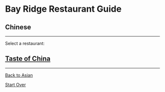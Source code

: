 # Bay Ridge Restaurant Guide
## Chinese
---
Select a restaurant:
## [Taste of China](http://www.brooklyntasteofchina.com/)
---
[Back to Asian](asian.md)


[Start Over](../home.md)